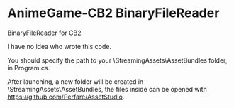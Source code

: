 # AnimeGame-CB2 BinaryFileReader
 BinaryFileReader for CB2 

I have no idea who wrote this code.


You should specify the path to your \StreamingAssets\AssetBundles folder, in Program.cs.

After launching, a new folder will be created in \StreamingAssets\AssetBundles, the files inside can be opened with https://github.com/Perfare/AssetStudio.
